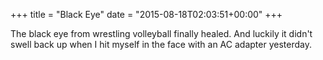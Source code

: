 +++
title = "Black Eye"
date = "2015-08-18T02:03:51+00:00"
+++

The black eye from wrestling volleyball finally healed. And luckily it didn't swell back up when I hit myself in the face with an AC adapter yesterday.
			
